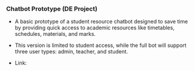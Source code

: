 ### Chatbot Prototype (DE Project) 

- A basic prototype of a student resource chatbot designed to save time by providing quick access to academic resources like timetables, schedules, materials, and marks. 
- This version is limited to student access, while the full bot will support three user types: admin, teacher, and student.

- Link: 